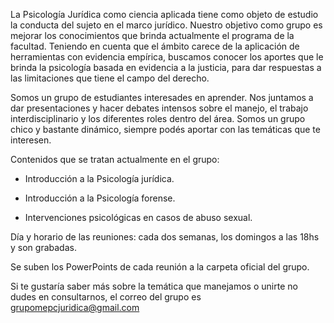 La Psicología Jurídica como ciencia aplicada tiene como objeto de estudio la conducta del sujeto en el marco jurídico. Nuestro objetivo como grupo es mejorar los conocimientos que brinda actualmente el programa de la facultad. Teniendo en cuenta que el ámbito carece de la aplicación de herramientas con evidencia empírica, buscamos conocer los aportes que le brinda la psicología basada en evidencia a la justicia, para dar respuestas a las limitaciones que tiene el campo del derecho.

Somos un grupo de estudiantes interesades en aprender. Nos juntamos a dar presentaciones y hacer debates intensos sobre el manejo, el trabajo interdisciplinario y los diferentes roles dentro del área. Somos un grupo chico y bastante dinámico, siempre podés aportar con las temáticas que te interesen.

Contenidos que se tratan actualmente en el grupo:

- Introducción a la Psicología jurídica.

- Introducción a la Psicología forense.

- Intervenciones psicológicas en casos de abuso sexual.

Día y horario de las reuniones: cada dos semanas, los domingos a las 18hs y son grabadas.

Se suben los PowerPoints de cada reunión a la carpeta oficial del grupo.

Si te gustaría saber más sobre la temática que manejamos o unirte no dudes en consultarnos, el correo del grupo es grupomepcjuridica@gmail.com
